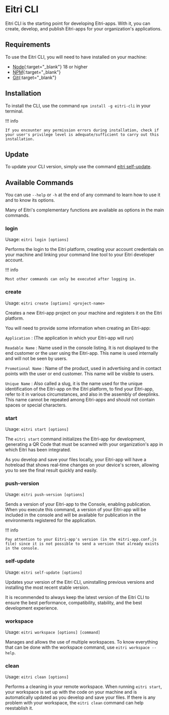 # Eitri CLI

Eitri CLI is the starting point for developing Eitri-apps. With it, you can create, develop, and publish Eitri-apps for your organization's applications.

## Requirements

To use the Eitri CLI, you will need to have installed on your machine:

* [Node](https://nodejs.org/){:target="_blank"} 18 or higher
* [NPM](https://www.npmjs.com/){:target="_blank"}
* [Git](https://git-scm.com/){:target="_blank"}


## Installation

To install the CLI, use the command `npm install -g eitri-cli` in your terminal.

!!! info

    If you encounter any permission errors during installation, check if your user's privilege level is adequate/sufficient to carry out this installation.

## Update

To update your CLI version, simply use the command [eitri self-update](#self-update).

## Available Commands

You can use `--help` or `-h` at the end of any command to learn how to use it and to know its options.

Many of Eitri's complementary functions are available as options in the main commands.

### login

Usage: `eitri login [options]`

Performs the login to the Eitri platform, creating your account credentials on your machine and linking your command line tool to your Eitri developer account.

!!! info

    Most other commands can only be executed after logging in.

### create

Usage: `eitri create [options] <project-name>`

Creates a new Eitri-app project on your machine and registers it on the Eitri platform.

You will need to provide some information when creating an Eitri-app:

`Application`
:   (The application in which your Eitri-app will run)

`Readable Name`
:   Name used in the console listing. It is not displayed to the end customer or the user using the Eitri-app. This name is used internally and will not be seen by users.

`Promotional Name`
:   Name of the product, used in advertising and in contact points with the user or end customer. This name will be visible to users.

`Unique Name`
:   Also called a slug, it is the name used for the unique identification of the Eitri-app on the Eitri platform, to find your Eitri-app, refer to it in various circumstances, and also in the assembly of deeplinks. This name cannot be repeated among Eitri-apps and should not contain spaces or special characters.

### start

Usage: `eitri start [options]`

The `eitri start` command initializes the Eitri-app for development, generating a QR Code that must be scanned with your organization's app in which Eitri has been integrated.

As you develop and save your files locally, your Eitri-app will have a hotreload that shows real-time changes on your device's screen, allowing you to see the final result quickly and easily.

### push-version

Usage: `eitri push-version [options]`

Sends a version of your Eitri-app to the Console, enabling publication. When you execute this command, a version of your Eitri-app will be included in the console and will be available for publication in the environments registered for the application.

!!! info

    Pay attention to your Eitri-app's version (in the eitri-app.conf.js file) since it is not possible to send a version that already exists in the console.

### self-update

Usage: `eitri self-update [options]`

Updates your version of the Eitri CLI, uninstalling previous versions and installing the most recent stable version.

It is recommended to always keep the latest version of the Eitri CLI to ensure the best performance, compatibility, stability, and the best development experience.

### workspace

Usage: `eitri workspace [options] [command]`

Manages and allows the use of multiple workspaces. To know everything that can be done with the workspace command, use `eitri workspace --help`.

### clean

Usage: `eitri clean [options]`

Performs a cleaning in your remote workspace. When running `eitri start`, your workspace is set up with the code on your machine and is automatically updated as you develop and save your files. If there is any problem with your workspace, the `eitri clean` command can help reestablish it.
